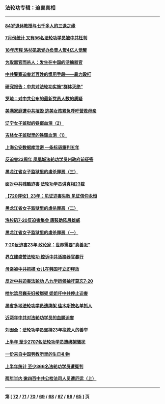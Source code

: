 ### 法轮功专辑：迫害真相
---
#### [84岁退休教授与七千多人的三退之缘](../../pages/nf4379/n13796650.md?08070430) 
#### [7月份统计 又有56名法轮功学员被中共枉判](../../pages/nf4379/n13795640.md?08070430) 
#### [18年历程 洛杉矶退党办负责人贺4亿人觉醒](../../pages/nf4379/n13795117.md?08070430) 
#### [为取器官而杀人：发生在中国的活摘器官](../../pages/nf4379/n13794731.md?08070430) 
#### [中共警察迫害老百姓的惯用手段——暴力殴打](../../pages/nf4379/n13791611.md?08070430) 
#### [研究报告：中共对法轮功实施“群体灭绝”](../../pages/nf4379/n13791984.md?08070430) 
#### [罗琼：对中共公布的最新党员人数的质疑](../../pages/nf4379/n13790905.md?08070430) 
#### [美满家庭遭中共摧毁 逃美女孩紧急呼吁营救母亲](../../pages/nf4379/n13792859.md?08070430) 
#### [辽宁女子监狱的铁窗血泪（2）](../../pages/nf4379/n13788923.md?08070430) 
#### [吉林女子监狱里的铁窗血泪（1）](../../pages/nf4379/n13786967.md?08070430) 
#### [上海公安数据库泄密 一条标语重判五年](../../pages/nf4379/n13787387.md?08070430) 
#### [反迫害23周年 凤凰城法轮功学员州政府前征签](../../pages/nf4379/n13786397.md?08070430) 
#### [黑龙江省女子监狱里的虐杀罪恶（三）](../../pages/nf4379/n13784732.md?08070430) 
#### [面对中共残酷迫害 法轮功学员讲真相23载](../../pages/nf4379/n13785367.md?08070430) 
#### [【720评论】23年：见证迫害失败 见证信仰永恒](../../pages/nf4379/n13785353.md?08070430) 
#### [黑龙江省女子监狱里的虐杀罪恶（二）](../../pages/nf4379/n13783691.md?08070430) 
#### [洛杉矶7·20反迫害集会 唐鼓助阵展雄威](../../pages/nf4379/n13783935.md?08070430) 
#### [黑龙江省女子监狱里的虐杀罪恶（一）](../../pages/nf4379/n13780871.md?08070430) 
#### [7·20反迫害23年 政论家：世界需要“真善忍”](../../pages/nf4379/n13782402.md?08070430) 
#### [界立建盛赞法轮功 控诉中共活摘器官暴行](../../pages/nf4379/n13781971.md?08070430) 
#### [母亲被中共抓捕 女儿在韩国吁立即释放](../../pages/nf4379/n13781383.md?08070430) 
#### [反对中共迫害法轮功 八九学运领袖吁莫忘7‧20](../../pages/nf4379/n13781274.md?08070430) 
#### [哈尔滨吕巍夫妇被绑架 姐姐吁中共停止迫害](../../pages/nf4379/n13780481.md?08070430) 
#### [黑省多地法轮功学员遭绑架 佳木斯按名单抓人](../../pages/nf4379/n13779958.md?08070430) 
#### [近两年中共对法轮功学员的血腥迫害](../../pages/nf4379/n13778445.md?08070430) 
#### [刘因全：法轮功学员坚持23年挽救人的善举](../../pages/nf4379/n13778949.md?08070430) 
#### [上半年 至少2707名法轮功学员遭绑架骚扰](../../pages/nf4379/n13776397.md?08070430) 
#### [一份来自中国劳教所里的生日礼物](../../pages/nf4379/n13777122.md?08070430) 
#### [上半年统计 至少366名法轮功学员遭冤判](../../pages/nf4379/n13775603.md?08070430) 
#### [两年半内 逾四百中共公检法司人员遭厄运（上）](../../pages/nf4379/n13767733.md?08070430) 

---
#### 第 [ [72](./72.md?08070430) / [71](./71.md?08070430) / [70](./70.md?08070430) / [69](./69.md?08070430) / [68](./68.md?08070430) / [67](./67.md?08070430) / [66](./66.md?08070430) / [65](./65.md?08070430) ] 页
